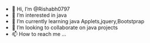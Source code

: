 - 👋 Hi, I’m @Rishabh0797
- 👀 I’m interested in java
- 🌱 I’m currently learning java Applets,jquery,Bootstprap
- 💞️ I’m looking to collaborate on java projects
- 📫 How to reach me ...

<!---
Rishabh0797/Rishabh0797 is a ✨ special ✨ repository because its `README.md` (this file) appears on your GitHub profile.
You can click the Preview link to take a look at your changes.
--->
